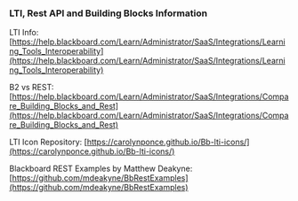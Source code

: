 ### LTI, Rest API and Building Blocks Information

LTI Info: [https://help.blackboard.com/Learn/Administrator/SaaS/Integrations/Learning_Tools_Interoperability](https://help.blackboard.com/Learn/Administrator/SaaS/Integrations/Learning_Tools_Interoperability)

B2 vs REST: [https://help.blackboard.com/Learn/Administrator/SaaS/Integrations/Compare_Building_Blocks_and_Rest](https://help.blackboard.com/Learn/Administrator/SaaS/Integrations/Compare_Building_Blocks_and_Rest)

LTI Icon Repository: [https://carolynponce.github.io/Bb-lti-icons/](https://carolynponce.github.io/Bb-lti-icons/)

Blackboard REST Examples by Matthew Deakyne: [https://github.com/mdeakyne/BbRestExamples](https://github.com/mdeakyne/BbRestExamples)
